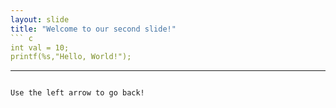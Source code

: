 ```yaml
---
layout: slide
title: "Welcome to our second slide!"
``` c
int val = 10;
printf(%s,"Hello, World!");
```
---
```

Use the left arrow to go back!
